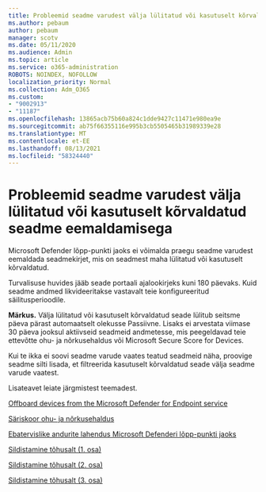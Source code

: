 ```yaml
---
title: Probleemid seadme varudest välja lülitatud või kasutuselt kõrvaldatud seadme eemaldamisega
ms.author: pebaum
author: pebaum
manager: scotv
ms.date: 05/11/2020
ms.audience: Admin
ms.topic: article
ms.service: o365-administration
ROBOTS: NOINDEX, NOFOLLOW
localization_priority: Normal
ms.collection: Adm_O365
ms.custom:
- "9002913"
- "11187"
ms.openlocfilehash: 13865acb75b60a824c1dde9427c11471e980ea9e
ms.sourcegitcommit: ab75f66355116e995b3cb5505465b31989339e28
ms.translationtype: MT
ms.contentlocale: et-EE
ms.lasthandoff: 08/13/2021
ms.locfileid: "58324440"
---
```

# <a name="issues-with-removing-an-offboarded-or-decommissioned-device-from-the-device-inventory"></a>Probleemid seadme varudest välja lülitatud või kasutuselt kõrvaldatud seadme eemaldamisega

Microsoft Defender lõpp-punkti jaoks ei võimalda praegu seadme varudest eemaldada seadmekirjet, mis on seadmest maha lülitatud või kasutuselt kõrvaldatud.

Turvalisuse huvides jääb seade portaali ajalookirjeks kuni 180 päevaks. Kuid seadme andmed likvideeritakse vastavalt teie konfigureeritud säilitusperioodile.

**Märkus.** Välja lülitatud või kasutuselt kõrvaldatud seade  lülitub seitsme päeva pärast automaatselt olekusse Passiivne. Lisaks ei arvestata viimase 30 päeva jooksul aktiivseid seadmeid andmetesse, mis peegeldavad teie ettevõtte ohu- ja nõrkusehaldus või Microsoft Secure Score for Devices.
 
Kui te ikka ei soovi seadme varude vaates teatud seadmeid näha, proovige seadme silti lisada, et filtreerida kasutuselt kõrvaldatud seade välja seadme varude vaatest.

Lisateavet leiate järgmistest teemadest.

[Offboard devices from the Microsoft Defender for Endpoint service](https://docs.microsoft.com/microsoft-365/security/defender-endpoint/offboard-machines.md)

[Säriskoor ohu- ja nõrkusehaldus](https://docs.microsoft.com/microsoft-365/security/defender-endpoint/tvm-exposure-score.md)

[Ebatervislike andurite lahendus Microsoft Defenderi lõpp-punkti jaoks](https://docs.microsoft.com/microsoft-365/security/defender-endpoint/fix-unhealthy-sensors#inactive-devices.md)

[Sildistamine tõhusalt (1. osa)](https://techcommunity.microsoft.com/t5/microsoft-defender-for-endpoint/how-to-use-tagging-effectively-part-1/ba-p/1964058)

[Sildistamine tõhusalt (2. osa)](https://techcommunity.microsoft.com/t5/microsoft-defender-for-endpoint/how-to-use-tagging-effectively-part-2/ba-p/1962008)

[Sildistamine tõhusalt (3. osa)](https://techcommunity.microsoft.com/t5/microsoft-defender-for-endpoint/how-to-use-tagging-effectively-part-3/ba-p/1964073)




